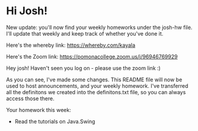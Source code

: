 # Hi Josh! #

New update: you'll now find your weekly homeworks under the josh-hw file. I'll update that weekly and keep track of whether you've done it. 

Here's the whereby link: https://whereby.com/kayala

Here's the Zoom link: https://pomonacollege.zoom.us/j/96946769929

Hey josh! Haven't seen you log on - please use the zoom link :)

As you can see, I've made some changes. This README file will now be used to host announcements, and your weekly homework. I've transferred all the definitons we created into the definitons.txt file, so you can always access those there. 

Your homework this week:
- Read the tutorials on Java.Swing
